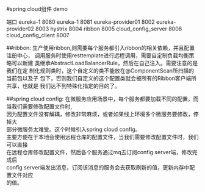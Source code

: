 
#spring cloud组件 demo

端口
eureka-1            8080
eureka-1            8081
eureka-provider01   8002
eureka-provider02   8003
hystrix             8004
ribbon              8005
cloud_config_server 8006
cloud_config_client 8007



##ribbon:
生产使用ribbon,则需要每个服务都引入ribbon的相关依赖，并且配置注册中心，
调用服务时使用resttemplate进行远程调用，需要自定制负载均衡策略可以新建
类继承AbstractLoadBalancerRule，然后在自己注入。需要注意的是我们在定
制化规则类时，这个自定义的类不能放在@ComponentScan所扫描的当前包以及子
包下，否则我们自定义的这个配置类就会被所有的Ribbon客户端所共享，也就是
我们达不到特殊化指定的目的了。

##spring cloud config:
在微服务应用场景中，每个服务都要加载不同的配置，而当我们需要修改配置文件时,\
因为配置文件没有解耦，修改非常麻烦，或者如果线上环境多个微服务要修改，停掉大\
部分微服务太难受。这个时候引入spring cloud config。\
主要方便在于本地会使用远程仓库的配置文件，当我们需要修改配置文件时，我们可以直接\
在远程仓库修改配置文件，然后各个服务通过mq去订阅config server端，修改完成后\
config server端发出消息，订阅该消息的服务会去获取刷新的值，更新内存中配置文件对应\
的值。


